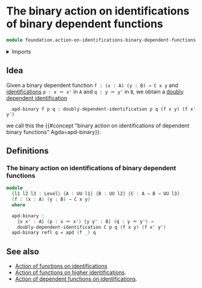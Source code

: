 # The binary action on identifications of binary dependent functions

```agda
module foundation.action-on-identifications-binary-dependent-functions where
```

<details><summary>Imports</summary>

```agda
open import foundation.action-on-identifications-dependent-functions
open import foundation.doubly-dependent-identifications
open import foundation.universe-levels

open import foundation-core.identity-types
```

</details>

## Idea

Given a binary dependent function `f : (x : A) (y : B) → C x y` and
[identifications](foundation-core.identity-types.md) `p : x ＝ x'` in `A` and
`q : y ＝ y'` in `B`, we obtain a [doubly dependent identification](foundation.doubly-dependent-identifications.md)

```text
  apd-binary f p q : doubly-dependent-identification p q (f x y) (f x' y')
```

we call this the
{{#concept "binary action on identifications of dependent binary functions" Agda=apd-binary}}.

## Definitions

### The binary action on identifications of binary dependent functions

```agda
module _
  {l1 l2 l3 : Level} {A : UU l1} {B : UU l2} {C : A → B → UU l3}
  (f : (x : A) (y : B) → C x y)
  where

  apd-binary :
    {x x' : A} (p : x ＝ x') {y y' : B} (q : y ＝ y') →
    doubly-dependent-identification C p q (f x y) (f x' y')
  apd-binary refl q = apd (f _) q
```

## See also

- [Action of functions on identifications](foundation.action-on-identifications-functions.md)
- [Action of functions on higher identifications](foundation.action-on-higher-identifications-functions.md).
- [Action of dependent functions on identifications](foundation.action-on-identifications-dependent-functions.md).
